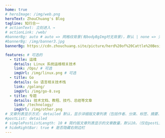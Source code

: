```yaml
---
home: true
# heroImage: /img/web.png
heroText: ZhouChuang's Blog
tagline: 知行合一
# actionText: 立刻进入 →
# actionLink: /web/
#bannerBg: auto # auto => 网格纹背景(有bodyBgImg时无背景)，默认 | none => 无 | '大图地址' | background: 自定义背景样式       提示：如发现文本颜色不适应你的背景时可以到palette.styl修改$bannerTextColor变量
#bannerBg: /img/banner3.jpg
bannerBg: https://cdn.zhouchuang.site/picture/herd%20of%20Cattle%20Beside%20the-Sea.jpg

features: # 可选的
  - title: 运维
    details: Linux 系统运维相关技术
    link: /Ops/ # 可选
    imgUrl: /img/linux.png # 可选
  - title: Go
    details: Go 语言相关技术栈
    link: /golang/
    imgUrl: /img/go-8.svg
  - title: 专题
    details: 技术文档、教程、技巧、总结等文章
    link: /technology/
    imgUrl: /img/other.png
# 文章列表显示方式: detailed 默认，显示详细版文章列表（包括作者、分类、标签、摘要、分页等）| simple => 显示简约版文章列表（仅标题和日期）| none 不显示文章列表
#postList: detailed
# simplePostListLength: 10 # 简约版文章列表显示的文章数量，默认10。（仅在postList设置为simple时生效）
# hideRightBar: true # 是否隐藏右侧边栏
---
```

